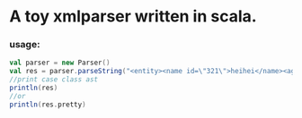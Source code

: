 A toy xmlparser written in scala.
====

### usage:

```scala
val parser = new Parser()
val res = parser.parseString("<entity><name id=\"321\">heihei</name><age></age></entity>")
//print case class ast
println(res)
//or
println(res.pretty)
```
